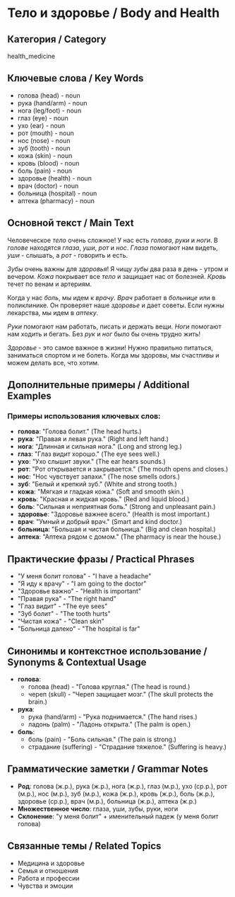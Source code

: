 # Тело и здоровье / Body and Health

## Категория / Category
health_medicine

## Ключевые слова / Key Words
- голова (head) - noun
- рука (hand/arm) - noun
- нога (leg/foot) - noun
- глаз (eye) - noun
- ухо (ear) - noun
- рот (mouth) - noun
- нос (nose) - noun
- зуб (tooth) - noun
- кожа (skin) - noun
- кровь (blood) - noun
- боль (pain) - noun
- здоровье (health) - noun
- врач (doctor) - noun
- больница (hospital) - noun
- аптека (pharmacy) - noun

## Основной текст / Main Text

Человеческое *тело* очень сложное! У нас есть *голова*, *руки* и *ноги*. В *голове* находятся *глаза*, *уши*, *рот* и *нос*. *Глаза* помогают нам видеть, *уши* - слышать, а *рот* - говорить и есть.

*Зубы* очень важны для *здоровья*! Я чищу *зубы* два раза в день - утром и вечером. *Кожа* покрывает все *тело* и защищает нас от болезней. *Кровь* течет по венам и артериям.

Когда у нас *боль*, мы идем к *врачу*. *Врач* работает в *больнице* или в поликлинике. Он проверяет наше *здоровье* и дает советы. Если нужны лекарства, мы идем в *аптеку*.

*Руки* помогают нам работать, писать и держать вещи. *Ноги* помогают нам ходить и бегать. Без *рук* и *ног* было бы очень трудно жить!

*Здоровье* - это самое важное в жизни! Нужно правильно питаться, заниматься спортом и не болеть. Когда мы здоровы, мы счастливы и можем делать все, что хотим.

## Дополнительные примеры / Additional Examples

### Примеры использования ключевых слов:
- **голова**: "Голова болит." (The head hurts.)
- **рука**: "Правая и левая рука." (Right and left hand.)
- **нога**: "Длинная и сильная нога." (Long and strong leg.)
- **глаз**: "Глаз видит хорошо." (The eye sees well.)
- **ухо**: "Ухо слышит звуки." (The ear hears sounds.)
- **рот**: "Рот открывается и закрывается." (The mouth opens and closes.)
- **нос**: "Нос чувствует запахи." (The nose smells odors.)
- **зуб**: "Белый и крепкий зуб." (White and strong tooth.)
- **кожа**: "Мягкая и гладкая кожа." (Soft and smooth skin.)
- **кровь**: "Красная и жидкая кровь." (Red and liquid blood.)
- **боль**: "Сильная и неприятная боль." (Strong and unpleasant pain.)
- **здоровье**: "Здоровье важнее всего." (Health is most important.)
- **врач**: "Умный и добрый врач." (Smart and kind doctor.)
- **больница**: "Большая и чистая больница." (Big and clean hospital.)
- **аптека**: "Аптека рядом с домом." (The pharmacy is near the house.)

## Практические фразы / Practical Phrases

- "У меня болит голова" - "I have a headache"
- "Я иду к врачу" - "I am going to the doctor"
- "Здоровье важно" - "Health is important"
- "Правая рука" - "The right hand"
- "Глаз видит" - "The eye sees"
- "Зуб болит" - "The tooth hurts"
- "Чистая кожа" - "Clean skin"
- "Больница далеко" - "The hospital is far"

## Синонимы и контекстное использование / Synonyms & Contextual Usage

- **голова**: 
  - голова (head) - "Голова круглая." (The head is round.)
  - череп (skull) - "Череп защищает мозг." (The skull protects the brain.)
- **рука**: 
  - рука (hand/arm) - "Рука поднимается." (The hand rises.)
  - ладонь (palm) - "Ладонь открыта." (The palm is open.)
- **боль**: 
  - боль (pain) - "Боль сильная." (The pain is strong.)
  - страдание (suffering) - "Страдание тяжелое." (Suffering is heavy.)

## Грамматические заметки / Grammar Notes

- **Род**: голова (ж.р.), рука (ж.р.), нога (ж.р.), глаз (м.р.), ухо (ср.р.), рот (м.р.), нос (м.р.), зуб (м.р.), кожа (ж.р.), кровь (ж.р.), боль (ж.р.), здоровье (ср.р.), врач (м.р.), больница (ж.р.), аптека (ж.р.)
- **Множественное число**: глаза, уши, зубы, руки, ноги
- **Склонение**: "у меня болит" + именительный падеж (у меня болит голова)

## Связанные темы / Related Topics

- Медицина и здоровье
- Семья и отношения
- Работа и профессии
- Чувства и эмоции
